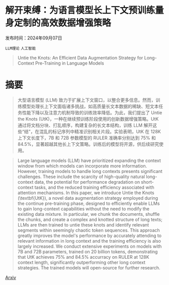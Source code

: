 # 解开束缚：为语言模型长上下文预训练量身定制的高效数据增强策略

发布时间：2024年09月07日

`LLM理论` `人工智能`

> Untie the Knots: An Efficient Data Augmentation Strategy for Long-Context Pre-Training in Language Models

# 摘要

> 大型语言模型 (LLM) 致力于扩展上下文窗口，以整合更多信息。然而，训练模型处理长上下文面临诸多挑战，如高质量长文本数据的稀缺、短文本任务性能下降以及注意力机制导致的训练效率降低。为此，我们提出了 Untie the Knots (UtK)，一种在继续预训练阶段使用的创新数据增强策略。UtK 通过将文档分块、打乱顺序，构建复杂的长文本结构，训练 LLM 解开这些“结”，在混乱的标记序列中精准识别相关片段。实验表明，UtK 在 128K 上下文长度下，7B 和 72B 参数模型的 RULER 准确率分别达到 75% 和 84.5%，显著超越其他长上下文策略。训练后的模型将开源，供后续研究使用。

> Large language models (LLM) have prioritized expanding the context window from which models can incorporate more information. However, training models to handle long contexts presents significant challenges. These include the scarcity of high-quality natural long-context data, the potential for performance degradation on short-context tasks, and the reduced training efficiency associated with attention mechanisms. In this paper, we introduce Untie the Knots (\textbf{UtK}), a novel data augmentation strategy employed during the continue pre-training phase, designed to efficiently enable LLMs to gain long-context capabilities without the need to modify the existing data mixture. In particular, we chunk the documents, shuffle the chunks, and create a complex and knotted structure of long texts; LLMs are then trained to untie these knots and identify relevant segments within seemingly chaotic token sequences. This approach greatly improves the model's performance by accurately attending to relevant information in long context and the training efficiency is also largely increased. We conduct extensive experiments on models with 7B and 72B parameters, trained on 20 billion tokens, demonstrating that UtK achieves 75\% and 84.5\% accurracy on RULER at 128K context length, significantly outperforming other long context strategies. The trained models will open-source for further research.

[Arxiv](https://arxiv.org/abs/2409.04774)